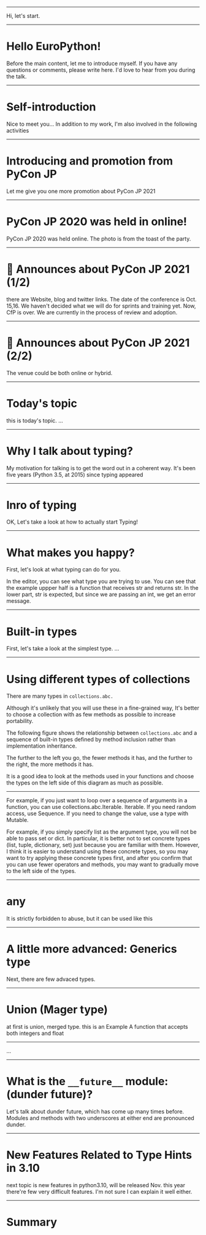 
---

Hi, let's start.

---

# Hello EuroPython!

Before the main content, let me to introduce myself.
If you have any questions or comments, please write here. I'd love to hear from you during the talk.

---

# Self-introduction

Nice to meet you...
In addition to my work, I'm also involved in the following activities

---

# Introducing and promotion from PyCon JP

Let me give you one more promotion about PyCon JP 2021

---

# PyCon JP 2020 was held in online!

PyCon JP 2020 was held online. The photo is from the toast of the party.

---

# :mega: Announces about PyCon JP 2021 (1/2)

there are Website, blog and twitter links.
The date of the conference is Oct. 15,16.
We haven't decided what we will do for sprints and training yet.
Now, CfP is over. We are currently in the process of review and adoption.

---

# :mega: Announces about PyCon JP 2021 (2/2)

The venue could be both online or hybrid.

---

# Today's topic

this is today's topic.
...

---

# Why I talk about typing?

My motivation for talking is to get the word out in a coherent way.
It's been five years (Python 3.5, at 2015) since typing appeared

---

# Inro of typing

OK, Let's take a look at how to actually start Typing!

---

# What makes you happy?

First, let's look at what typing can do for you.

In the editor, you can see what type you are trying to use.
You can see that the example uppper half is a function that receives str and returns str.
In the lower part, str is expected, but since we are passing an int, we get an error message.

---

# Built-in types

First, let's take a look at the simplest type.
...


---

# Using different types of collections


There are many types in `collections.abc.` 

Although it's unlikely that you will use these in a fine-grained way, It's better to choose a collection with as few  methods as possible to increase portability.

The following figure shows the relationship between `collections.abc` and a sequence of built-in types defined by method inclusion rather than implementation inheritance. 

The further to the left you go, the fewer methods it has, and the further to the right, the more methods it has. 

It is a good idea to look at the methods used in your functions and choose the types on the left side of this diagram as much as possible.

---

For example, if you just want to loop over a sequence of arguments in a function, you can use collections.abc.Iterable. Iterable. If you need random access, use Sequence. If you need to change the value, use a type with Mutable.

For example, if you simply specify list as the argument type, you will not be able to pass set or dict. In particular, it is better not to set concrete types (list, tuple, dictionary, set) just because you are familiar with them. However, I think it is easier to understand using these concrete types, so you may want to try applying these concrete types first, and after you confirm that you can use fewer operators and methods, you may want to gradually move to the left side of the types.

---

# any

It is strictly forbidden to abuse, but it can be used like this


---

# A little more advanced: Generics type

Next, there are few advaced types.

---

# Union (Mager type)

at first is union, merged type.
this is an Example A function that accepts both integers and float

---

...

---

# What is the `__future__` module: (dunder future)?
Let's talk about dunder future, which has come up many times before.
Modules and methods with two underscores at either end are pronounced dunder.

---

# New Features Related to Type Hints in 3.10
next topic is new features in python3.10, will be released Nov. this year
there're few very difficult features. I'm not sure I can explain it well either.

---

# Summary

